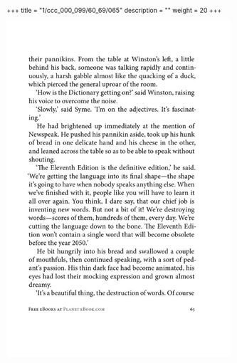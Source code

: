 +++
title = "1/ccc_000_099/60_69/065"
description = ""
weight = 20
+++

<img class="center-fit-jpg" src="/jpg_/out_jpg_1984__065.jpg" ></img>

